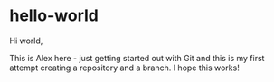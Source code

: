 # hello-world

Hi world, 

This is Alex here - just getting started out with Git and this is my first attempt creating a repository and a branch. I hope this works!
